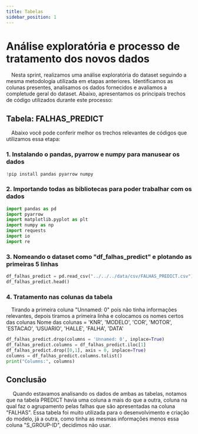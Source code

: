```yaml
---
title: Tabelas
sidebar_position: 1
---
```


# Análise exploratória e processo de tratamento dos novos dados

&emsp;Nesta sprint, realizamos uma análise exploratória do dataset seguindo a mesma metodologia utilizada em etapas anteriores. Identificamos as colunas presentes, analisamos os dados fornecidos e avaliamos a completude geral do dataset. Abaixo, apresentamos os principais trechos de código utilizados durante este processo:

## Tabela: FALHAS_PREDICT
&emsp;Abaixo você pode conferir melhor os trechos relevantes de códigos que utilizamos essa etapa:

### 1. Instalando o pandas, pyarrow e numpy para manusear os dados
```python
!pip install pandas pyarrow numpy
```
### 2. Importando todas as bibliotecas para poder trabalhar com os dados
```python
import pandas as pd
import pyarrow
import matplotlib.pyplot as plt
import numpy as np
import requests
import io
import re
```
### 3. Nomeando o dataset como "df_falhas_predict" e plotando as primeiras 5 linhas
```python
df_falhas_predict = pd.read_csv("../../../data/csv/FALHAS_PREDICT.csv")
df_falhas_predict.head()
```

### 4. Tratamento nas colunas da tabela
&emsp;Tirando a primeira coluna "Unnamed: 0" pois não tinha informações relevantes, depois tiramos a primeira linha e colocamos os nomes certos das colunas
Nome das colunas = 'KNR', 'MODELO', 'COR', 'MOTOR', 'ESTACAO', 'USUARIO', 'HALLE', 'FALHA', 'DATA'
```python
df_falhas_predict.drop(columns = 'Unnamed: 0', inplace=True)
df_falhas_predict.columns = df_falhas_predict.iloc[1]
df_falhas_predict.drop([0,1], axis = 0, inplace=True)
columns = df_falhas_predict.columns.tolist()
print("Columns:", columns)
```



## Conclusão

&emsp; Quando estavamos analisando os dados de ambas as tabelas, notamos que na tabela PREDICT havia uma coluna a mais do que a outra, coluna na qual faz o agrupamento pelas falhas que são apresentadas na coluna "FALHAS". Essa tabela foi muito utilizada para o desenvolvimento e criação do modelo, já a outra, como tinha as mesmas informações menos essa coluna "S_GROUP-ID", decidimos não usar.


